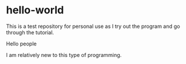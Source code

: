# hello-world
This is a test repository for personal use as I try out the program and go through the tutorial.

Hello people

I am relatively new to this type of programming.
